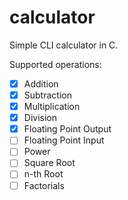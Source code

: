 # calculator
Simple CLI calculator in C.

Supported operations:

- [x] Addition
- [x] Subtraction
- [x] Multiplication
- [x] Division
- [x] Floating Point Output
- [ ] Floating Point Input
- [ ] Power
- [ ] Square Root
- [ ] n-th Root
- [ ] Factorials
